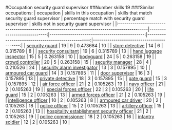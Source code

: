 #Occupation security guard supervisor
##Number skills 19
###Similar occupations:
| occupation                                                                                  |   skills in this occupation |   skills that match security guard supervisor |   percentage match with security guard supervisor |   skills not in security guard supervisor |
|:--------------------------------------------------------------------------------------------|----------------------------:|----------------------------------------------:|--------------------------------------------------:|------------------------------------------:|
| [security guard](security_guard.md)                                                         |                          19 |                                             9 |                                          0.473684 |                                        10 |
| [store detective](store_detective.md)                                                       |                          14 |                                             6 |                                          0.315789 |                                         8 |
| [security consultant](security_consultant.md)                                               |                          19 |                                             6 |                                          0.315789 |                                        13 |
| [hand luggage inspector](hand_luggage_inspector.md)                                         |                          15 |                                             5 |                                          0.263158 |                                        10 |
| [bodyguard](bodyguard.md)                                                                   |                          24 |                                             5 |                                          0.263158 |                                        19 |
| [crowd controller](crowd_controller.md)                                                     |                          20 |                                             5 |                                          0.263158 |                                        15 |
| [security manager](security_manager.md)                                                     |                          28 |                                             4 |                                          0.210526 |                                        24 |
| [security alarm investigator](security_alarm_investigator.md)                               |                          13 |                                             3 |                                          0.157895 |                                        10 |
| [armoured car guard](armoured_car_guard.md)                                                 |                          14 |                                             3 |                                          0.157895 |                                        11 |
| [door supervisor](door_supervisor.md)                                                       |                          16 |                                             3 |                                          0.157895 |                                        13 |
| [private detective](private_detective.md)                                                   |                          18 |                                             3 |                                          0.157895 |                                        15 |
| [gate guard](gate_guard.md)                                                                 |                          15 |                                             3 |                                          0.157895 |                                        12 |
| [air force officer](air_force_officer.md)                                                   |                          21 |                                             2 |                                          0.105263 |                                        19 |
| [navy officer](navy_officer.md)                                                             |                          21 |                                             2 |                                          0.105263 |                                        19 |
| [special forces officer](special_forces_officer.md)                                         |                          22 |                                             2 |                                          0.105263 |                                        20 |
| [life guard](life_guard.md)                                                                 |                          15 |                                             2 |                                          0.105263 |                                        13 |
| [armed forces officer](armed_forces_officer.md)                                             |                          21 |                                             2 |                                          0.105263 |                                        19 |
| [intelligence officer](intelligence_officer.md)                                             |                          10 |                                             2 |                                          0.105263 |                                         8 |
| [armoured car driver](armoured_car_driver.md)                                               |                          20 |                                             2 |                                          0.105263 |                                        18 |
| [police officer](police_officer.md)                                                         |                          15 |                                             2 |                                          0.105263 |                                        13 |
| [artillery officer](artillery_officer.md)                                                   |                          15 |                                             2 |                                          0.105263 |                                        13 |
| [hospitality establishment security officer](hospitality_establishment_security_officer.md) |                          21 |                                             2 |                                          0.105263 |                                        19 |
| [police commissioner](police_commissioner.md)                                               |                          18 |                                             2 |                                          0.105263 |                                        16 |
| [infantry soldier](infantry_soldier.md)                                                     |                          12 |                                             2 |                                          0.105263 |                                        10 |
